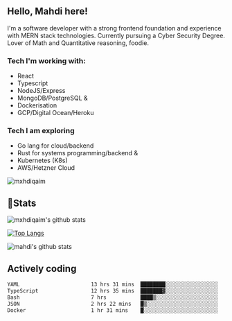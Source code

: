 ## Hello, Mahdi here!

I'm a software developer with a strong frontend foundation and experience with MERN stack technologies. Currently pursuing a Cyber Security Degree. Lover of Math and Quantitative reasoning, foodie.

### Tech I'm working with:

- React
- Typescript
- NodeJS/Express
- MongoDB/PostgreSQL &
- Dockerisation
- GCP/Digital Ocean/Heroku

### Tech I am exploring

- Go lang for cloud/backend
- Rust for systems programming/backend &
- Kubernetes (K8s)
- AWS/Hetzner Cloud

![mxhdiqaim](https://komarev.com/ghpvc/?username=mxhdiqaim&label=Profile%20views&color=0e75b6&style=flat)

## 📝Stats

![mxhdiqaim's github stats](https://github-readme-stats.vercel.app/api?username=mxhdiqaim&show_icons=true&count_private=true&title_color=70a5fd&icon_color=bf91f3&text_color=38bdae&bg_color=0d1117)

[![Top Langs](https://github-readme-stats.vercel.app/api/top-langs/?username=mxhdiqaim&exclude_repo=asp_nnl)](https://github.com/mxhdiqaim)

![mahdi's github stats](https://github-readme-streak-stats.herokuapp.com/?user=mxhdiqaim&show_icons=true&count_private=true&title_color=70a5fd&icon_color=bf91f3&text_color=38bdae&bg_color=0d1117)

## Actively coding

 <!--START_SECTION:waka-->

```txt
YAML                       13 hrs 31 mins  ████████░░░░░░░░░░░░░░░░░   32.61 %
TypeScript                 12 hrs 35 mins  ███████▓░░░░░░░░░░░░░░░░░   30.37 %
Bash                       7 hrs           ████▒░░░░░░░░░░░░░░░░░░░░   16.90 %
JSON                       2 hrs 22 mins   █▒░░░░░░░░░░░░░░░░░░░░░░░   05.72 %
Docker                     1 hr 31 mins    █░░░░░░░░░░░░░░░░░░░░░░░░   03.67 %
```

<!--END_SECTION:waka-->
